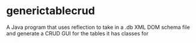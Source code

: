 # generictablecrud
A Java program that uses reflection to take in a .db XML DOM schema file and generate a CRUD GUI for the tables it has classes for
